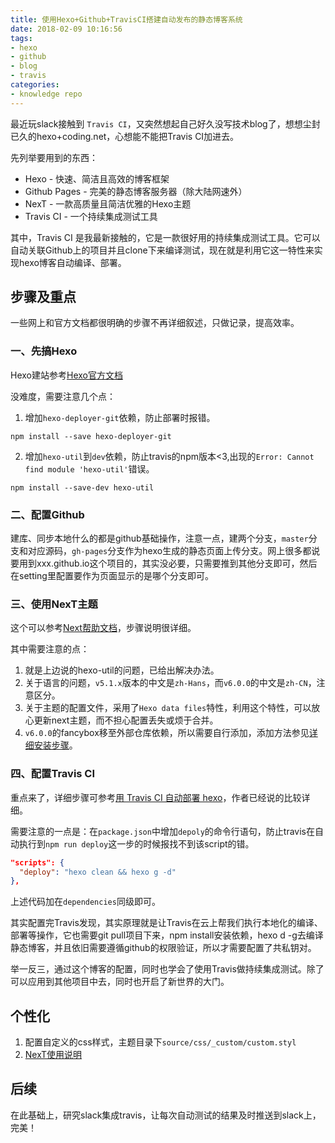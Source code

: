 ```yaml
---
title: 使用Hexo+Github+TravisCI搭建自动发布的静态博客系统
date: 2018-02-09 10:16:56
tags:
- hexo
- github
- blog
- travis
categories:
- knowledge repo
---
```


最近玩slack接触到 `Travis CI`，又突然想起自己好久没写技术blog了，想想尘封已久的hexo+coding.net，心想能不能把Travis CI加进去。

先列举要用到的东西：
* Hexo - 快速、简洁且高效的博客框架
* Github Pages - 完美的静态博客服务器（除大陆网速外）
* NexT - 一款高质量且简洁优雅的Hexo主题
* Travis CI - 一个持续集成测试工具

其中，Travis CI 是我最新接触的，它是一款很好用的持续集成测试工具。它可以自动关联Github上的项目并且clone下来编译测试，现在就是利用它这一特性来实现hexo博客自动编译、部署。

## 步骤及重点

一些网上和官方文档都很明确的步骤不再详细叙述，只做记录，提高效率。

### 一、先搞Hexo

Hexo建站参考[Hexo官方文档](https://hexo.io/zh-cn/docs/index.html)

没难度，需要注意几个点：
1. 增加`hexo-deployer-git`依赖，防止部署时报错。
```
npm install --save hexo-deployer-git
```
2. 增加`hexo-util`到`dev`依赖，防止travis的npm版本<3,出现的`Error: Cannot find module 'hexo-util'`错误。
```
npm install --save-dev hexo-util
```

### 二、配置Github

建库、同步本地什么的都是github基础操作，注意一点，建两个分支，`master`分支和对应源码，`gh-pages`分支作为hexo生成的静态页面上传分支。网上很多都说要用到xxx.github.io这个项目的，其实没必要，只需要推到其他分支即可，然后在setting里配置要作为页面显示的是哪个分支即可。

### 三、使用NexT主题

这个可以参考[Next帮助文档](https://github.com/iissnan/hexo-theme-next/blob/master/README.cn.md)，步骤说明很详细。

其中需要注意的点：
1. 就是上边说的hexo-util的问题，已给出解决办法。
2. 关于语言的问题，`v5.1.x`版本的中文是`zh-Hans`，而`v6.0.0`的中文是`zh-CN`，注意区分。
3. 关于主题的配置文件，采用了`Hexo data files`特性，利用这个特性，可以放心更新next主题，而不担心配置丢失或烦于合并。
6. `v6.0.0`的fancybox移至外部仓库依赖，所以需要自行添加，添加方法参见[详细安装步骤](https://github.com/theme-next/theme-next-fancybox)。

### 四、配置Travis CI

重点来了，详细步骤可参考[用 Travis CI 自动部署 hexo](https://segmentfault.com/a/1190000004667156)，作者已经说的比较详细。

需要注意的一点是：在`package.json`中增加`depoly`的命令行语句，防止travis在自动执行到`npm run deploy`这一步的时候报找不到该script的错。
```json
"scripts": {
  "deploy": "hexo clean && hexo g -d"
},
```
上述代码加在`dependencies`同级即可。

其实配置完Travis发现，其实原理就是让Travis在云上帮我们执行本地化的编译、部署等操作，它也需要git pull项目下来，npm install安装依赖，hexo d -g去编译静态博客，并且依旧需要遵循github的权限验证，所以才需要配置了共私钥对。

举一反三，通过这个博客的配置，同时也学会了使用Travis做持续集成测试。除了可以应用到其他项目中去，同时也开启了新世界的大门。

## 个性化

1. 配置自定义的css样式，主题目录下`source/css/_custom/custom.styl`
2. [NexT使用说明](http://theme-next.iissnan.com/)

## 后续

在此基础上，研究slack集成travis，让每次自动测试的结果及时推送到slack上，完美！